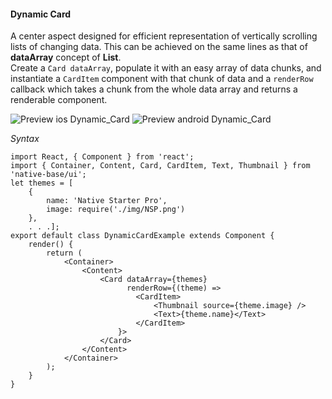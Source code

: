 #### Dynamic Card

A center aspect designed for efficient representation of vertically scrolling lists of changing data. This can be achieved on the same lines as that of <b>dataArray</b> concept of <b>List</b>.<br />
Create a <code>Card dataArray</code>, populate it with an easy array of data chunks, and instantiate a <code>CardItem</code> component with that chunk of data and a <code>renderRow</code> callback which takes a chunk from the whole data array and returns a renderable component.

![Preview ios Dynamic_Card](../docs/assets/ios/components/dynamic-card.png)
![Preview android Dynamic_Card](../docs/assets/android/components/dynamic-card.png)

*Syntax*

<pre class="line-numbers"><code class="language-jsx">import React, { Component } from 'react';
import { Container, Content, Card, CardItem, Text, Thumbnail } from 'native-base/ui';
let themes = [
    {
        name: 'Native Starter Pro',
        image: require('./img/NSP.png')
    },
    . . .];
export default class DynamicCardExample extends Component {
    render() {
        return (
            &lt;Container>
                &lt;Content>
                    &lt;Card dataArray={themes}
                          renderRow={(theme) =>
                            &lt;CardItem>
                                &lt;Thumbnail source={theme.image} />
                                &lt;Text>{theme.name}&lt;/Text>
                            &lt;/CardItem>
                        }>
                    &lt;/Card>
                &lt;/Content>
            &lt;/Container>
        );
    }
}
</code></pre><br />
